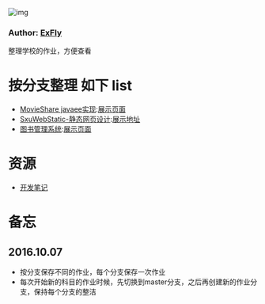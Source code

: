 ![img](https://avatars1.githubusercontent.com/u/22613193?v=3&s=466)
### Author: [ExFly](https://github.com/ExFly)

整理学校的作业，方便查看

# 按分支整理 如下 list

* [MovieShare javaee实现](https://github.com/ExFly/SchooWork/tree/MovieShare-javaee):[展示页面](https://exfly.github.io/SchooWork/MovieShareJavaee/origen.gif)
* [SxuWebStatic-静态网页设计](https://github.com/ExFly/SchooWork/tree/web-design-static):[展示地址](https://exfly.github.io/SchooWork/SxuWebStatic/index.html)
* [图书管理系统](https://github.com/ExFly/SchooWork/tree/bms):[展示页面](https://exfly.github.io/SchooWork/bms/图书馆里系统演示.gif)

# 资源
* [开发笔记](D:\Project\CsLearning)

# 备忘

## 2016.10.07
* 按分支保存不同的作业，每个分支保存一次作业
* 每次开始新的科目的作业时候，先切换到master分支，之后再创建新的作业分支，保持每个分支的整洁
